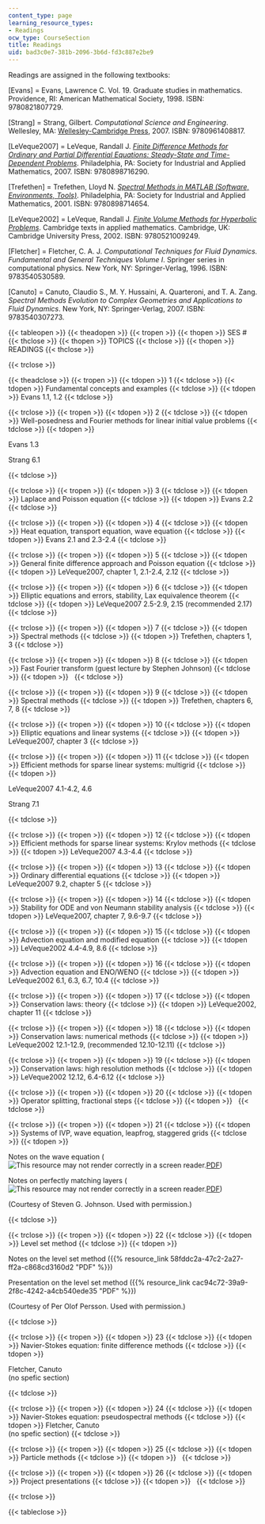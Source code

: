 ```yaml
---
content_type: page
learning_resource_types:
- Readings
ocw_type: CourseSection
title: Readings
uid: bad3c0e7-381b-2096-3b6d-fd3c887e2be9
---
```


Readings are assigned in the following textbooks:

\[Evans\] = Evans, Lawrence C. Vol. 19. Graduate studies in mathematics. Providence, RI: American Mathematical Society, 1998. ISBN: 9780821807729.

\[Strang\] = Strang, Gilbert. _Computational Science and Engineering_. Wellesley, MA: [Wellesley-Cambridge Press](http://www.wellesleycambridge.com/), 2007. ISBN: 9780961408817.

\[LeVeque2007\] = LeVeque, Randall J. [_Finite Difference Methods for Ordinary and Partial Differential Equations: Steady-State and Time-Dependent Problems_](http://sgpwe.izt.uam.mx/files/users/uami/mlss/documentos/LeVequeRJ.pdf). Philadelphia, PA: Society for Industrial and Applied Mathematics, 2007. ISBN: 9780898716290.

\[Trefethen\] = Trefethen, Lloyd N. [_Spectral Methods in MATLAB (Software, Environments, Tools)_](http://dx.doi.org/10.1137/1.9780898719598). Philadelphia, PA: Society for Industrial and Applied Mathematics, 2001. ISBN: 9780898714654.

\[LeVeque2002\] = LeVeque, Randall J. [_Finite Volume Methods for Hyperbolic Problems_](http://depts.washington.edu/clawpack/book.html). Cambridge texts in applied mathematics. Cambridge, UK: Cambridge University Press, 2002. ISBN: 9780521009249.

\[Fletcher\] = Fletcher, C. A. J. _Computational Techniques for Fluid Dynamics. Fundamental and General Techniques Volume I_. Springer series in computational physics. New York, NY: Springer-Verlag, 1996. ISBN: 9783540530589.

\[Canuto\] = Canuto, Claudio S., M. Y. Hussaini, A. Quarteroni, and T. A. Zang. _Spectral Methods Evolution to Complex Geometries and Applications to Fluid Dynamics_. New York, NY: Springer-Verlag, 2007. ISBN: 9783540307273.

{{< tableopen >}}
{{< theadopen >}}
{{< tropen >}}
{{< thopen >}}
SES #
{{< thclose >}}
{{< thopen >}}
TOPICS
{{< thclose >}}
{{< thopen >}}
READINGS
{{< thclose >}}

{{< trclose >}}

{{< theadclose >}}
{{< tropen >}}
{{< tdopen >}}
1
{{< tdclose >}}
{{< tdopen >}}
Fundamental concepts and examples
{{< tdclose >}}
{{< tdopen >}}
Evans 1.1, 1.2
{{< tdclose >}}

{{< trclose >}}
{{< tropen >}}
{{< tdopen >}}
2
{{< tdclose >}}
{{< tdopen >}}
Well-posedness and Fourier methods for linear initial value problems
{{< tdclose >}}
{{< tdopen >}}


Evans 1.3

Strang 6.1


{{< tdclose >}}

{{< trclose >}}
{{< tropen >}}
{{< tdopen >}}
3
{{< tdclose >}}
{{< tdopen >}}
Laplace and Poisson equation
{{< tdclose >}}
{{< tdopen >}}
Evans 2.2
{{< tdclose >}}

{{< trclose >}}
{{< tropen >}}
{{< tdopen >}}
4
{{< tdclose >}}
{{< tdopen >}}
Heat equation, transport equation, wave equation
{{< tdclose >}}
{{< tdopen >}}
Evans 2.1 and 2.3-2.4
{{< tdclose >}}

{{< trclose >}}
{{< tropen >}}
{{< tdopen >}}
5
{{< tdclose >}}
{{< tdopen >}}
General finite difference approach and Poisson equation
{{< tdclose >}}
{{< tdopen >}}
LeVeque2007, chapter 1, 2.1-2.4, 2.12
{{< tdclose >}}

{{< trclose >}}
{{< tropen >}}
{{< tdopen >}}
6
{{< tdclose >}}
{{< tdopen >}}
Elliptic equations and errors, stability, Lax equivalence theorem
{{< tdclose >}}
{{< tdopen >}}
LeVeque2007 2.5-2.9, 2.15 (recommended 2.17)
{{< tdclose >}}

{{< trclose >}}
{{< tropen >}}
{{< tdopen >}}
7
{{< tdclose >}}
{{< tdopen >}}
Spectral methods
{{< tdclose >}}
{{< tdopen >}}
Trefethen, chapters 1, 3
{{< tdclose >}}

{{< trclose >}}
{{< tropen >}}
{{< tdopen >}}
8
{{< tdclose >}}
{{< tdopen >}}
Fast Fourier transform (guest lecture by Stephen Johnson)
{{< tdclose >}}
{{< tdopen >}}
 
{{< tdclose >}}

{{< trclose >}}
{{< tropen >}}
{{< tdopen >}}
9
{{< tdclose >}}
{{< tdopen >}}
Spectral methods
{{< tdclose >}}
{{< tdopen >}}
Trefethen, chapters 6, 7, 8
{{< tdclose >}}

{{< trclose >}}
{{< tropen >}}
{{< tdopen >}}
10
{{< tdclose >}}
{{< tdopen >}}
Elliptic equations and linear systems
{{< tdclose >}}
{{< tdopen >}}
LeVeque2007, chapter 3
{{< tdclose >}}

{{< trclose >}}
{{< tropen >}}
{{< tdopen >}}
11
{{< tdclose >}}
{{< tdopen >}}
Efficient methods for sparse linear systems: multigrid
{{< tdclose >}}
{{< tdopen >}}


LeVeque2007 4.1-4.2, 4.6

Strang 7.1


{{< tdclose >}}

{{< trclose >}}
{{< tropen >}}
{{< tdopen >}}
12
{{< tdclose >}}
{{< tdopen >}}
Efficient methods for sparse linear systems: Krylov methods
{{< tdclose >}}
{{< tdopen >}}
LeVeque2007 4.3-4.4
{{< tdclose >}}

{{< trclose >}}
{{< tropen >}}
{{< tdopen >}}
13
{{< tdclose >}}
{{< tdopen >}}
Ordinary differential equations
{{< tdclose >}}
{{< tdopen >}}
LeVeque2007 9.2, chapter 5
{{< tdclose >}}

{{< trclose >}}
{{< tropen >}}
{{< tdopen >}}
14
{{< tdclose >}}
{{< tdopen >}}
Stability for ODE and von Neumann stability analysis
{{< tdclose >}}
{{< tdopen >}}
LeVeque2007, chapter 7, 9.6-9.7
{{< tdclose >}}

{{< trclose >}}
{{< tropen >}}
{{< tdopen >}}
15
{{< tdclose >}}
{{< tdopen >}}
Advection equation and modified equation
{{< tdclose >}}
{{< tdopen >}}
LeVeque2002 4.4-4.9, 8.6
{{< tdclose >}}

{{< trclose >}}
{{< tropen >}}
{{< tdopen >}}
16
{{< tdclose >}}
{{< tdopen >}}
Advection equation and ENO/WENO
{{< tdclose >}}
{{< tdopen >}}
LeVeque2002 6.1, 6.3, 6.7, 10.4
{{< tdclose >}}

{{< trclose >}}
{{< tropen >}}
{{< tdopen >}}
17
{{< tdclose >}}
{{< tdopen >}}
Conservation laws: theory
{{< tdclose >}}
{{< tdopen >}}
LeVeque2002, chapter 11
{{< tdclose >}}

{{< trclose >}}
{{< tropen >}}
{{< tdopen >}}
18
{{< tdclose >}}
{{< tdopen >}}
Conservation laws: numerical methods
{{< tdclose >}}
{{< tdopen >}}
LeVeque2002 12.1-12.9, (recommended 12.10-12.11)
{{< tdclose >}}

{{< trclose >}}
{{< tropen >}}
{{< tdopen >}}
19
{{< tdclose >}}
{{< tdopen >}}
Conservation laws: high resolution methods
{{< tdclose >}}
{{< tdopen >}}
LeVeque2002 12.12, 6.4-6.12
{{< tdclose >}}

{{< trclose >}}
{{< tropen >}}
{{< tdopen >}}
20
{{< tdclose >}}
{{< tdopen >}}
Operator splitting, fractional steps
{{< tdclose >}}
{{< tdopen >}}
 
{{< tdclose >}}

{{< trclose >}}
{{< tropen >}}
{{< tdopen >}}
21
{{< tdclose >}}
{{< tdopen >}}
Systems of IVP, wave equation, leapfrog, staggered grids
{{< tdclose >}}
{{< tdopen >}}


Notes on the wave equation (![This resource may not render correctly in a screen reader.](/images/inacessible.gif)[PDF](http://math.mit.edu/~stevenj/18.369/wave-equations.pdf))

Notes on perfectly matching layers (![This resource may not render correctly in a screen reader.](/images/inacessible.gif)[PDF](http://math.mit.edu/~stevenj/18.369/pml.pdf))

(Courtesy of Steven G. Johnson. Used with permission.)


{{< tdclose >}}

{{< trclose >}}
{{< tropen >}}
{{< tdopen >}}
22
{{< tdclose >}}
{{< tdopen >}}
Level set method
{{< tdclose >}}
{{< tdopen >}}


Notes on the level set method ({{% resource_link 58fddc2a-47c2-2a27-ff2a-c868cd3160d2 "PDF" %}})

Presentation on the level set method ({{% resource_link cac94c72-39a9-2f8c-4242-a4cb540ede35 "PDF" %}})

(Courtesy of Per Olof Persson. Used with permission.)


{{< tdclose >}}

{{< trclose >}}
{{< tropen >}}
{{< tdopen >}}
23
{{< tdclose >}}
{{< tdopen >}}
Navier-Stokes equation: finite difference methods
{{< tdclose >}}
{{< tdopen >}}


Fletcher, Canuto  
(no spefic section) 


{{< tdclose >}}

{{< trclose >}}
{{< tropen >}}
{{< tdopen >}}
24
{{< tdclose >}}
{{< tdopen >}}
Navier-Stokes equation: pseudospectral methods
{{< tdclose >}}
{{< tdopen >}}
Fletcher, Canuto  
(no spefic section)
{{< tdclose >}}

{{< trclose >}}
{{< tropen >}}
{{< tdopen >}}
25
{{< tdclose >}}
{{< tdopen >}}
Particle methods
{{< tdclose >}}
{{< tdopen >}}
 
{{< tdclose >}}

{{< trclose >}}
{{< tropen >}}
{{< tdopen >}}
26
{{< tdclose >}}
{{< tdopen >}}
Project presentations
{{< tdclose >}}
{{< tdopen >}}
 
{{< tdclose >}}

{{< trclose >}}

{{< tableclose >}}